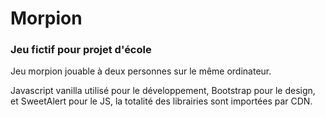 # Morpion

### Jeu fictif pour projet d'école

Jeu morpion jouable à deux personnes sur le même ordinateur. 

Javascript vanilla utilisé pour le développement, Bootstrap pour le design, et SweetAlert pour le JS, la totalité des librairies sont importées par CDN.
